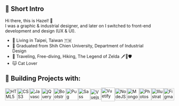 ## 🍄 Short Intro
Hi there, this is Hazel! 👋<br>
I was a graphic & industrial designer, and later on I switched to front-end development and design (UX & UI).
* 📍  Living in Taipei, Taiwan 🇹🇼
* 🏫  Graduated from Shih Chien University, Department of Industrial Design
* 🩵  Traveling, Free-diving, Hiking, The Legend of Zelda 🗡️🏹🛡️
* 😽  Cat Lover


## 📌 Building Projects with:
<p align="left" style="display: flex; align-items: center;">
<img src="https://cdn.worldvectorlogo.com/logos/html-1.svg" width="40" height="40" alt="HTML5" />
<img src="https://cdn.worldvectorlogo.com/logos/css-3.svg" width="40" height="40" alt="CSS3" />
<img src="https://cdn.worldvectorlogo.com/logos/logo-javascript.svg" alt="Javascript" width="40" height="40"/>
<img src="https://cdn.worldvectorlogo.com/logos/jquery-6.svg" alt="jQuery" width="40" height="40"/>
<img src="https://cdn.worldvectorlogo.com/logos/bootstrap-5-1.svg" alt="Bootstrap" width="40" height="40"/>
<img src="https://cdn.worldvectorlogo.com/logos/pug.svg" alt="Pug" width="40" height="40"/>
<img src="https://cdn.worldvectorlogo.com/logos/sass-1.svg" alt="Sass" width="40" height="40"/>
<img src="https://cdn.worldvectorlogo.com/logos/vue-9.svg" alt="Vuejs" width="36" height="36"/>
<img src="https://cdn.vuetifyjs.com/docs/images/brand-kit/v-logo.svg" alt="Vuetify" width="45" height="45"/>
<img src="https://cdn.worldvectorlogo.com/logos/nodejs-icon.svg" width="40" height="40" alt="NodeJS" />
<img src="https://cdn.worldvectorlogo.com/logos/mongodb-icon-1.svg" width="40" height="40" alt="MongoDB" />
<img src="https://cdn.worldvectorlogo.com/logos/adobe-photoshop-2.svg" width="40" height="40" alt="Photoshop" />
<img src="https://upload.wikimedia.org/wikipedia/commons/thumb/f/fb/Adobe_Illustrator_CC_icon.svg/246px-Adobe_Illustrator_CC_icon.svg.png" width="40" height="40" alt="Illustrator" />
<img src="https://www.vectorlogo.zone/logos/figma/figma-icon.svg" alt="Figma" width="35" height="40"/>
</p>
